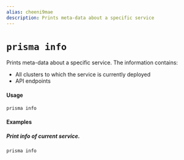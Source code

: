 ```yaml
---
alias: cheeni9mae
description: Prints meta-data about a specific service
---
```


# `prisma info`

Prints meta-data about a specific service. The information contains:

- All clusters to which the service is currently deployed
- API endpoints

#### Usage

```sh
prisma info
```

#### Examples

##### Print info of current service.

```sh
prisma info
```
